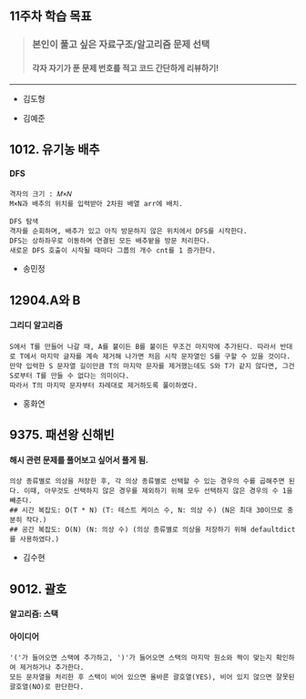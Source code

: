 ## 11주차 학습 목표
> ### 본인이 풀고 싶은 자료구조/알고리즘 문제 선택
> #### 각자 자기가 푼 문제 번호를 적고 코드 간단하게 리뷰하기! 


***
* 김도형  

    
* 김예준
## 1012. 유기농 배추
#### DFS
    격자의 크기 : 𝑀×𝑁
    M×N과 배추의 위치를 입력받아 2차원 배열 arr에 배치.
    
    DFS 탐색
    격자를 순회하며, 배추가 있고 아직 방문하지 않은 위치에서 DFS를 시작한다.
    DFS는 상하좌우로 이동하며 연결된 모든 배추밭을 방문 처리한다.
    새로운 DFS 호출이 시작될 때마다 그룹의 개수 cnt를 1 증가한다.

* 송민정
## 12904.A와 B
#### 그리디 알고리즘
    S에서 T를 만들어 나갈 때, A를 붙이든 B를 붙이든 무조건 마지막에 추가된다. 따라서 반대로 T에서 마지막 글자를 계속 제거해 나가면 처음 시작 문자열인 S를 구할 수 있을 것이다. 
    만약 입력한 S 문자열 길이만큼 T의 마지막 문자를 제거했는데도 S와 T가 같지 않다면, 그건 S로부터 T를 만들 수 없다는 의미이다.
    따라서 T의 마지막 문자부터 차례대로 제거하도록 풀이하였다.

* 홍화연

## 9375. 패션왕 신해빈
#### 해시 관련 문제를 풀어보고 싶어서 풀게 됨.
    의상 종류별로 의상을 저장한 후, 각 의상 종류별로 선택할 수 있는 경우의 수를 곱해주면 된다. 이때, 아무것도 선택하지 않은 경우를 제외하기 위해 모두 선택하지 않은 경우의 수 1을 빼준다.
    ## 시간 복잡도: O(T * N) (T: 테스트 케이스 수, N: 의상 수) (N은 최대 30이므로 충분히 작다.)
    ## 공간 복잡도: O(N) (N: 의상 수) (의상 종류별로 의상을 저장하기 위해 defaultdict를 사용하였다.)


* 김수현
## 9012. 괄호
#### 알고리즘: 스택
#### 아이디어
    '('가 들어오면 스택에 추가하고, ')'가 들어오면 스택의 마지막 원소와 짝이 맞는지 확인하여 제거하거나 추가한다.
    모든 문자열을 처리한 후 스택이 비어 있으면 올바른 괄호열(YES), 비어 있지 않으면 잘못된 괄호열(NO)로 판단한다.

